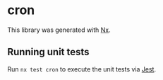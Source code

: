 # cron

This library was generated with [Nx](https://nx.dev).

## Running unit tests

Run `nx test cron` to execute the unit tests via [Jest](https://jestjs.io).
